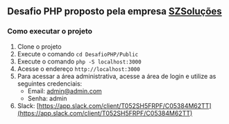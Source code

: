 ## Desafio PHP proposto pela empresa [SZSoluções](https://szsolucoes.com.br/)

### Como executar o projeto

1. Clone o projeto
2. Execute o comando `cd DesafioPHP/Public`
3. Execute o comando `php -S localhost:3000`
4. Acesse o endereço `http://localhost:3000`
5. Para acessar a área administrativa, acesse a área de login e utilize as seguintes credenciais:
   - Email: admin@admin.com
   - Senha: admin
6. Slack: [https://app.slack.com/client/T052SH5FRPF/C05384M62TT](https://app.slack.com/client/T052SH5FRPF/C05384M62TT)

